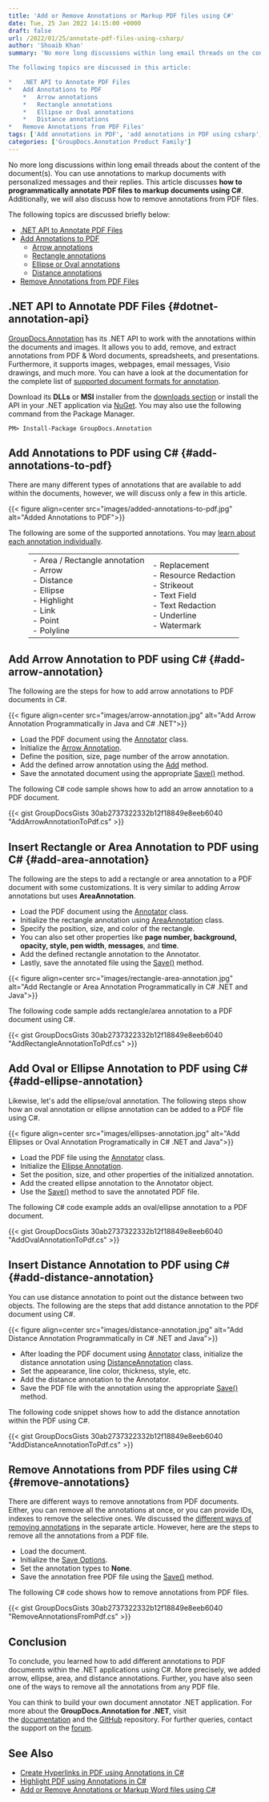 ```yaml
---
title: 'Add or Remove Annotations or Markup PDF files using C#'
date: Tue, 25 Jan 2022 14:15:00 +0000
draft: false
url: /2022/01/25/annotate-pdf-files-using-csharp/
author: 'Shoaib Khan'
summary: 'No more long discussions within long email threads on the content of the document(s). You can use annotations to markup documents with personalized messages and their replies. This article discussed **how to programmatically annotate PDF files to markup documents using C#**. Additionally, we will also discuss how to remove annotations from PDF files.

The following topics are discussed in this article:

*   .NET API to Annotate PDF Files
*   Add Annotations to PDF
    *   Arrow annotations
    *   Rectangle annotations
    *   Ellipse or Oval annotations
    *   Distance annotations
*   Remove Annotations from PDF Files'
tags: ['Add annotations in PDF', 'add annotations in PDF using csharp', 'annotate PDF', 'Annotate PDF in CSharp', ]
categories: ['GroupDocs.Annotation Product Family']
---
```


No more long discussions within long email threads about the content of the document(s). You can use annotations to markup documents with personalized messages and their replies. This article discusses **how to programmatically annotate PDF files to markup documents using C#**. Additionally, we will also discuss how to remove annotations from PDF files.

The following topics are discussed briefly below:

*   [.NET API to Annotate PDF Files](#dotnet-annotation-api)
*   [Add Annotations to PDF](#add-annotations-to-pdf)
    *   [Arrow annotations](#add-arrow-annotation)
    *   [Rectangle annotations](#add-area-annotation)
    *   [Ellipse or Oval annotations](#add-ellipse-annotation)
    *   [Distance annotations](#add-distance-annotation)
*   [Remove Annotations from PDF Files](#remove-annotations)

## .NET API to Annotate PDF Files {#dotnet-annotation-api}

[GroupDocs.Annotation](https://products.groupdocs.com/annotation/) has its .NET API to work with the annotations within the documents and images. It allows you to add, remove, and extract annotations from PDF & Word documents, spreadsheets, and presentations. Furthermore, it supports images, webpages, email messages, Visio drawings, and much more. You can have a look at the documentation for the complete list of [supported document formats for annotation](https://docs.groupdocs.com/annotation/net/supported-document-formats/).

Download its **DLLs** or **MSI** installer from the [downloads section](https://downloads.groupdocs.com/annotation) or install the API in your .NET application via [NuGet](https://www.nuget.org/packages/groupdocs.annotation). You may also use the following command from the Package Manager.

```
PM> Install-Package GroupDocs.Annotation
```

## Add Annotations to PDF using C# {#add-annotations-to-pdf}

There are many different types of annotations that are available to add within the documents, however, we will discuss only a few in this article.



{{< figure align=center src="images/added-annotations-to-pdf.jpg" alt="Added Annotations to PDF">}}


The following are some of the supported annotations. You may [learn about each annotation individually](https://docs.groupdocs.com/annotation/net/add-annotation-to-the-document/).

<figure class="wp-block-table is-style-regular"><table><tbody><tr><td>- Area / Rectangle annotation<br>- Arrow<br>- Distance<br>- Ellipse<br>- Highlight<br>- Link<br>- Point<br>- Polyline</td><td>- Replacement<br>- Resource Redaction<br>- Strikeout<br>- Text Field<br>- Text Redaction<br>- Underline<br>- Watermark</td></tr></tbody></table></figure>

## Add Arrow Annotation to PDF using C# {#add-arrow-annotation}

The following are the steps for how to add arrow annotations to PDF documents in C#.



{{< figure align=center src="images/arrow-annotation.jpg" alt="Add Arrow Annotation Programmatically in Java and C# .NET">}}


*   Load the PDF document using the [Annotator](https://apireference.groupdocs.com/annotation/net/groupdocs.annotation/annotator) class.
*   Initialize the [Arrow Annotation](https://apireference.groupdocs.com/annotation/net/groupdocs.annotation.models.annotationmodels/arrowannotation).
*   Define the position, size, page number of the arrow annotation.
*   Add the defined arrow annotation using the [Add](https://apireference.groupdocs.com/annotation/net/groupdocs.annotation/annotator/methods/add/index) method.
*   Save the annotated document using the appropriate [Save()](https://apireference.groupdocs.com/annotation/net/groupdocs.annotation/annotator/methods/save/index) method.

The following C# code sample shows how to add an arrow annotation to a PDF document.

{{< gist GroupDocsGists 30ab2737322332b12f18849e8eeb6040 "AddArrowAnnotationToPdf.cs" >}}

## Insert Rectangle or Area Annotation to PDF using C# {#add-area-annotation}

The following are the steps to add a rectangle or area annotation to a PDF document with some customizations. It is very similar to adding Arrow annotations but uses **AreaAnnotation**.

*   Load the PDF document using the [Annotator](https://apireference.groupdocs.com/annotation/net/groupdocs.annotation/annotator) class.
*   Initialize the rectangle annotation using [AreaAnnotation](https://apireference.groupdocs.com/annotation/net/groupdocs.annotation.models.annotationmodels/areaannotation) class.
*   Specify the position, size, and color of the rectangle.
*   You can also set other properties like **page number, background, opacity, style, pen width**, **messages**, and **time**.
*   Add the defined rectangle annotation to the Annotator.
*   Lastly, save the annotated file using the [Save()](https://apireference.groupdocs.com/annotation/net/groupdocs.annotation/annotator/methods/save/index) method.



{{< figure align=center src="images/rectangle-area-annotation.jpg" alt="Add Rectangle or Area Annotation Programmatically in C# .NET and Java">}}


The following code sample adds rectangle/area annotation to a PDF document using C#.

{{< gist GroupDocsGists 30ab2737322332b12f18849e8eeb6040 "AddRectangleAnnotationToPdf.cs" >}}

## Add Oval or Ellipse Annotation to PDF using C# {#add-ellipse-annotation}

Likewise, let's add the ellipse/oval annotation. The following steps show how an oval annotation or ellipse annotation can be added to a PDF file using C#.



{{< figure align=center src="images/ellipses-annotation.jpg" alt="Add Ellipses or Oval Annotation Programatically in C# .NET and Java">}}


*   Load the PDF file using the [Annotator](https://apireference.groupdocs.com/annotation/net/groupdocs.annotation/annotator) class.
*   Initialize the [Ellipse Annotation](https://apireference.groupdocs.com/annotation/net/groupdocs.annotation.models.annotationmodels/ellipseannotation).
*   Set the position, size, and other properties of the initialized annotation.
*   Add the created ellipse annotation to the Annotator object.
*   Use the [Save()](https://apireference.groupdocs.com/annotation/net/groupdocs.annotation/annotator/methods/save/index) method to save the annotated PDF file.

The following C# code example adds an oval/ellipse annotation to a PDF document.

{{< gist GroupDocsGists 30ab2737322332b12f18849e8eeb6040 "AddOvalAnnotationToPdf.cs" >}}

## Insert Distance Annotation to PDF using C# {#add-distance-annotation}

You can use distance annotation to point out the distance between two objects. The following are the steps that add distance annotation to the PDF document using C#.



{{< figure align=center src="images/distance-annotation.jpg" alt="Add Distance Annotation Programmatically in C# .NET and Java">}}


*   After loading the PDF document using [Annotator](https://apireference.groupdocs.com/annotation/net/groupdocs.annotation/annotator) class, initialize the distance annotation using [DistanceAnnotation](https://apireference.groupdocs.com/annotation/net/groupdocs.annotation.models.annotationmodels/distanceannotation) class.
*   Set the appearance, line color, thickness, style, etc.
*   Add the distance annotation to the Annotator.
*   Save the PDF file with the annotation using the appropriate [Save()](https://apireference.groupdocs.com/annotation/net/groupdocs.annotation/annotator/methods/save/index) method.

The following code snippet shows how to add the distance annotation within the PDF using C#.

{{< gist GroupDocsGists 30ab2737322332b12f18849e8eeb6040 "AddDistanceAnnotationToPdf.cs" >}}

## Remove Annotations from PDF files using C# {#remove-annotations}

There are different ways to remove annotations from PDF documents. Either, you can remove all the annotations at once, or you can provide IDs, indexes to remove the selective ones. We discussed the [different ways of removing annotations](https://blog.groupdocs.com/2022/01/27/remove-annotations-from-pdf-or-word-documents-using-csharp) in the separate article. However, here are the steps to remove all the annotations from a PDF file.

*   Load the document.
*   Initialize the [Save Options](https://apireference.groupdocs.com/annotation/net/groupdocs.annotation.options/saveoptions).
*   Set the annotation types to **None**.
*   Save the annotation free PDF file using the [Save()](https://apireference.groupdocs.com/annotation/net/groupdocs.annotation/annotator/methods/save/index) method.

The following C# code shows how to remove annotations from PDF files.

{{< gist GroupDocsGists 30ab2737322332b12f18849e8eeb6040 "RemoveAnnotationsFromPdf.cs" >}}

## Conclusion

To conclude, you learned how to add different annotations to PDF documents within the .NET applications using C#. More precisely, we added arrow, ellipse, area, and distance annotations. Further, you have also seen one of the ways to remove all the annotations from any PDF file.

You can think to build your own document annotator .NET application. For more about the **GroupDocs.Annotation for .NET**, visit the [documentation](https://docs.groupdocs.com/annotation/net/) and the [GitHub](https://github.com/groupdocs-annotation) repository. For further queries, contact the support on the [forum](https://forum.groupdocs.com/).

## See Also

*   [Create Hyperlinks in PDF using Annotations in C#](https://blog.groupdocs.com/2021/10/16/create-hyperlinks-in-pdf-using-annotations-in-csharp/)
*   [Highlight PDF using Annotations in C#](https://blog.groupdocs.com/2021/10/12/highlight-pdf-with-annotations-using-csharp/)
*   [Add or Remove Annotations or Markup Word files using C#](https://blog.groupdocs.com/2021/06/23/annotate-word-documents-using-csharp/)




